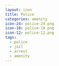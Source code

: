 ```yaml
---
layout: icon
title: Police
categories: amenity
icon-24: police-24.png
icon-18: police-18.png
icon-12: police-12.png
tags:
  - police
  - jail
  - arrest
  - amenity
---
```

